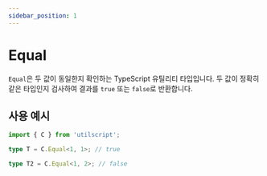 ```yaml
---
sidebar_position: 1
---
```


# Equal

`Equal`은 두 값이 동일한지 확인하는 TypeScript 유틸리티 타입입니다. 두 값이 정확히 같은 타입인지 검사하여 결과를 `true` 또는 `false`로 반환합니다.

## 사용 예시

```ts
import { C } from 'utilscript';

type T = C.Equal<1, 1>; // true

type T2 = C.Equal<1, 2>; // false
```
